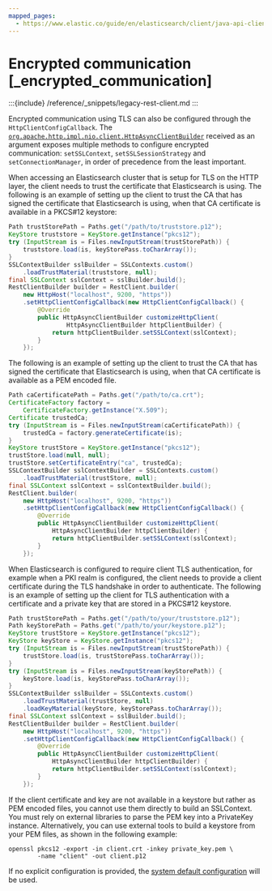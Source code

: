 ```yaml
---
mapped_pages:
  - https://www.elastic.co/guide/en/elasticsearch/client/java-api-client/current/_encrypted_communication.html
---
```


# Encrypted communication [_encrypted_communication]

:::{include} /reference/_snippets/legacy-rest-client.md
:::

Encrypted communication using TLS can also be configured through the `HttpClientConfigCallback`. The [`org.apache.http.impl.nio.client.HttpAsyncClientBuilder`](https://hc.apache.org/httpcomponents-asyncclient-4.1.x/current/httpasyncclient/apidocs/org/apache/http/impl/nio/client/HttpAsyncClientBuilder.html) received as an argument exposes multiple methods to configure encrypted communication: `setSSLContext`, `setSSLSessionStrategy` and `setConnectionManager`, in order of precedence from the least important.

When accessing an Elasticsearch cluster that is setup for TLS on the HTTP layer, the client needs to trust the certificate that Elasticsearch is using. The following is an example of setting up the client to trust the CA that has signed the certificate that Elasticsearch is using, when that CA certificate is available in a PKCS#12 keystore:

```java
Path trustStorePath = Paths.get("/path/to/truststore.p12");
KeyStore truststore = KeyStore.getInstance("pkcs12");
try (InputStream is = Files.newInputStream(trustStorePath)) {
    truststore.load(is, keyStorePass.toCharArray());
}
SSLContextBuilder sslBuilder = SSLContexts.custom()
    .loadTrustMaterial(truststore, null);
final SSLContext sslContext = sslBuilder.build();
RestClientBuilder builder = RestClient.builder(
    new HttpHost("localhost", 9200, "https"))
    .setHttpClientConfigCallback(new HttpClientConfigCallback() {
        @Override
        public HttpAsyncClientBuilder customizeHttpClient(
                HttpAsyncClientBuilder httpClientBuilder) {
            return httpClientBuilder.setSSLContext(sslContext);
        }
    });
```

The following is an example of setting up the client to trust the CA that has signed the certificate that Elasticsearch is using, when that CA certificate is available as a PEM encoded file.

```java
Path caCertificatePath = Paths.get("/path/to/ca.crt");
CertificateFactory factory =
    CertificateFactory.getInstance("X.509");
Certificate trustedCa;
try (InputStream is = Files.newInputStream(caCertificatePath)) {
    trustedCa = factory.generateCertificate(is);
}
KeyStore trustStore = KeyStore.getInstance("pkcs12");
trustStore.load(null, null);
trustStore.setCertificateEntry("ca", trustedCa);
SSLContextBuilder sslContextBuilder = SSLContexts.custom()
    .loadTrustMaterial(trustStore, null);
final SSLContext sslContext = sslContextBuilder.build();
RestClient.builder(
    new HttpHost("localhost", 9200, "https"))
    .setHttpClientConfigCallback(new HttpClientConfigCallback() {
        @Override
        public HttpAsyncClientBuilder customizeHttpClient(
            HttpAsyncClientBuilder httpClientBuilder) {
            return httpClientBuilder.setSSLContext(sslContext);
        }
    });
```

When Elasticsearch is configured to require client TLS authentication, for example when a PKI realm is configured, the client needs to provide a client certificate during the TLS handshake in order to authenticate. The following is an example of setting up the client for TLS authentication with a certificate and a private key that are stored in a PKCS#12 keystore.

```java
Path trustStorePath = Paths.get("/path/to/your/truststore.p12");
Path keyStorePath = Paths.get("/path/to/your/keystore.p12");
KeyStore trustStore = KeyStore.getInstance("pkcs12");
KeyStore keyStore = KeyStore.getInstance("pkcs12");
try (InputStream is = Files.newInputStream(trustStorePath)) {
    trustStore.load(is, trustStorePass.toCharArray());
}
try (InputStream is = Files.newInputStream(keyStorePath)) {
    keyStore.load(is, keyStorePass.toCharArray());
}
SSLContextBuilder sslBuilder = SSLContexts.custom()
    .loadTrustMaterial(trustStore, null)
    .loadKeyMaterial(keyStore, keyStorePass.toCharArray());
final SSLContext sslContext = sslBuilder.build();
RestClientBuilder builder = RestClient.builder(
    new HttpHost("localhost", 9200, "https"))
    .setHttpClientConfigCallback(new HttpClientConfigCallback() {
        @Override
        public HttpAsyncClientBuilder customizeHttpClient(
            HttpAsyncClientBuilder httpClientBuilder) {
            return httpClientBuilder.setSSLContext(sslContext);
        }
    });
```

If the client certificate and key are not available in a keystore but rather as PEM encoded files, you cannot use them directly to build an SSLContext. You must rely on external libraries to parse the PEM key into a PrivateKey instance. Alternatively, you can use external tools to build a keystore from your PEM files, as shown in the following example:

```
openssl pkcs12 -export -in client.crt -inkey private_key.pem \
        -name "client" -out client.p12
```

If no explicit configuration is provided, the [system default configuration](https://docs.oracle.com/javase/7/docs/technotes/guides/security/jsse/JSSERefGuide.md#CustomizingStores) will be used.

